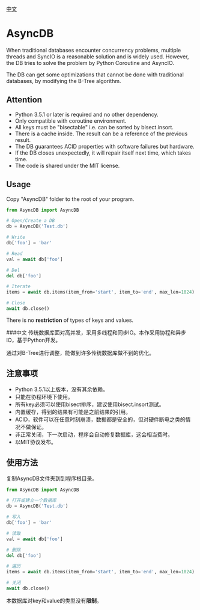 [中文](#CHN)

# AsyncDB
When traditional databases encounter concurrency problems, multiple threads and SyncIO is a reasonable solution and is
widely used. However, the DB tries to solve the problem by Python Coroutine and AsyncIO.

The DB can get some optimizations that cannot be done with traditional databases, by modifying the B-Tree algorithm.

## Attention
* Python 3.5.1 or later is required and no other dependency.
* Only compatible with coroutine environment.
* All keys must be "bisectable" i.e. can be sorted by bisect.insort.
* There is a cache inside. The result can be a reference of the previous result.
* The DB guarantees ACID properties with software failures but hardware.
* If the DB closes unexpectedly, it will repair itself next time, which takes time.
* The code is shared under the MIT license.

## Usage
Copy "AsyncDB" folder to the root of your program.

```Python
from AsyncDB import AsyncDB

# Open/Create a DB
db = AsyncDB('Test.db')

# Write
db['foo'] = 'bar'

# Read
val = await db['foo']

# Del
del db['foo']

# Iterate
items = await db.items(item_from='start', item_to='end', max_len=1024)

# Close
await db.close()
```

There is no **restriction** of types of keys and values.

###<a name="CHN">中文</a>
传统数据库面对高并发，采用多线程和同步IO。本作采用协程和异步IO，基于Python开发。

通过对B-Tree进行调整，能做到许多传统数据库做不到的优化。

## 注意事项
* Python 3.5.1以上版本，没有其余依赖。
* 只能在协程环境下使用。
* 所有key必须可以使用bisect排序，建议使用bisect.insort测试。
* 内置缓存，得到的结果有可能是之前结果的引用。
* ACID，软件可以在任意时刻崩溃，数据都是安全的，但对硬件断电之类的情况不做保证。
* 非正常关闭，下一次启动，程序会自动修复数据库，这会相当费时。
* 以MIT协议发布。

## 使用方法
复制AsyncDB文件夹到到程序根目录。

```Python
from AsyncDB import AsyncDB

# 打开或建立一个数据库
db = AsyncDB('Test.db')

# 写入
db['foo'] = 'bar'

# 读取
val = await db['foo']

# 删除
del db['foo']

# 遍历
items = await db.items(item_from='start', item_to='end', max_len=1024)

# 关闭
await db.close()
```

本数据库对key和value的类型没有**限制**。